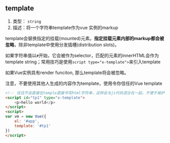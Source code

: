 
## template
1. 类型： `string`
2. 描述：将一个字符串template作为vue 实例的markup

template会替换指定的挂载(mounted)元素。**指定挂载元素内部的markup都会被忽略**，除非template中使用分发插槽(distribution slots)。

如果字符串值以`#`开始，它会被作为selector，匹配的元素的innerHTML会作为template string；常用技巧是使用`script type="x-template">`来引入template

如果Vue实例具有render funciton, 那么template将会被忽略。

注意，不要使用其他人生成的内容作为template，使用令你信任的Vue template


```html
<!-- 往往不会直接在temple直接书写html字符串，这样会与js代码混合在一起，不便于维护 -->
<script id="tp1" type="x-template">
    <p>hello world</p>
</script>
<script>
var vm = new Vue({
    el: '#app',
    template: '#tp1'
})
</script>

```
